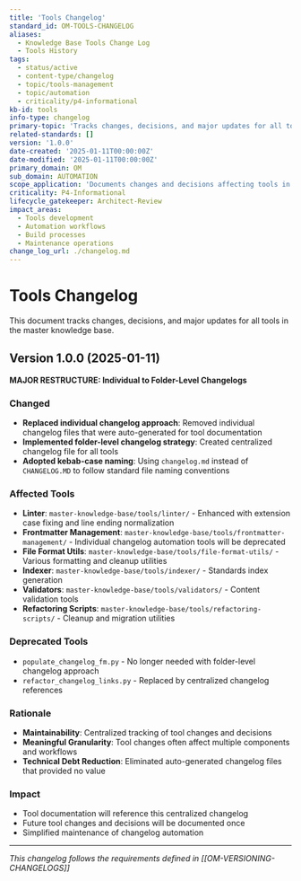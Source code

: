 ```yaml
---
title: 'Tools Changelog'
standard_id: OM-TOOLS-CHANGELOG
aliases:
  - Knowledge Base Tools Change Log
  - Tools History
tags:
  - status/active
  - content-type/changelog
  - topic/tools-management
  - topic/automation
  - criticality/p4-informational
kb-id: tools
info-type: changelog
primary-topic: 'Tracks changes, decisions, and major updates for all tools in the master knowledge base'
related-standards: []
version: '1.0.0'
date-created: '2025-01-11T00:00:00Z'
date-modified: '2025-01-11T00:00:00Z'
primary_domain: OM
sub_domain: AUTOMATION
scope_application: 'Documents changes and decisions affecting tools in master-knowledge-base/tools/ and its subdirectories'
criticality: P4-Informational
lifecycle_gatekeeper: Architect-Review
impact_areas:
  - Tools development
  - Automation workflows
  - Build processes
  - Maintenance operations
change_log_url: ./changelog.md
---
```


# Tools Changelog

This document tracks changes, decisions, and major updates for all tools in the master knowledge base.

## Version 1.0.0 (2025-01-11)

**MAJOR RESTRUCTURE: Individual to Folder-Level Changelogs**

### Changed
- **Replaced individual changelog approach**: Removed individual changelog files that were auto-generated for tool documentation
- **Implemented folder-level changelog strategy**: Created centralized changelog file for all tools
- **Adopted kebab-case naming**: Using `changelog.md` instead of `CHANGELOG.MD` to follow standard file naming conventions

### Affected Tools
- **Linter**: `master-knowledge-base/tools/linter/` - Enhanced with extension case fixing and line ending normalization
- **Frontmatter Management**: `master-knowledge-base/tools/frontmatter-management/` - Individual changelog automation tools will be deprecated
- **File Format Utils**: `master-knowledge-base/tools/file-format-utils/` - Various formatting and cleanup utilities
- **Indexer**: `master-knowledge-base/tools/indexer/` - Standards index generation
- **Validators**: `master-knowledge-base/tools/validators/` - Content validation tools
- **Refactoring Scripts**: `master-knowledge-base/tools/refactoring-scripts/` - Cleanup and migration utilities

### Deprecated Tools
- `populate_changelog_fm.py` - No longer needed with folder-level changelog approach
- `refactor_changelog_links.py` - Replaced by centralized changelog references

### Rationale
- **Maintainability**: Centralized tracking of tool changes and decisions
- **Meaningful Granularity**: Tool changes often affect multiple components and workflows
- **Technical Debt Reduction**: Eliminated auto-generated changelog files that provided no value

### Impact
- Tool documentation will reference this centralized changelog
- Future tool changes and decisions will be documented once
- Simplified maintenance of changelog automation

---

*This changelog follows the requirements defined in [[OM-VERSIONING-CHANGELOGS]]* 
